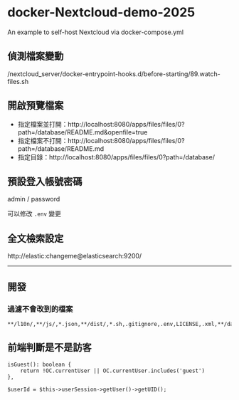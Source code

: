 # docker-Nextcloud-demo-2025
An example to self-host Nextcloud via docker-compose.yml

## 偵測檔案變動

/nextcloud_server/docker-entrypoint-hooks.d/before-starting/89.watch-files.sh

## 開啟預覽檔案

- 指定檔案並打開：http://localhost:8080/apps/files/files/0?path=/database/README.md&openfile=true
- 指定檔案不打開：http://localhost:8080/apps/files/files/0?path=/database/README.md
- 指定目錄：http://localhost:8080/apps/files/files/0?path=/database/

## 預設登入帳號密碼

admin / password

可以修改 `.env` 變更

## 全文檢索設定

http://elastic:changeme@elasticsearch:9200/

----

## 開發

### 過濾不會改到的檔案

````
**/l10n/,**/js/,*.json,**/dist/,*.sh,.gitignore,.env,LICENSE,.xml,**/dav/,**/test,**/composer,**/tests/,*.mjs,*.mjs.map,.js.map
````

## 前端判斷是不是訪客

````Vue
isGuest(): boolean {
	return !OC.currentUser || OC.currentUser.includes('guest')
},
````

````
$userId = $this->userSession->getUser()->getUID();
````